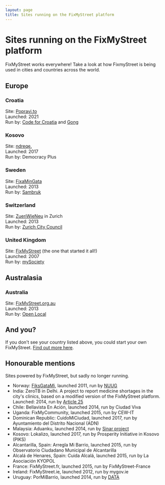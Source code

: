```yaml
---
layout: page
title: Sites running on the FixMyStreet platform
---
```


<H1>Sites running on the FixMyStreet platform</H1>

FixMyStreet works everywhere! Take a look at how FixmyStreet is being
used in cities and countries across the world.

<h2>Europe</h2>

<h3>Croatia</h3>
Site: <a href="https://popravi.to">Popravi.to</a>
<br>
Launched: 2021
<br>
Run by: <a href="https://codeforcroatia.org">Code for Croatia</a> and <a href="https://gong.hr">Gong</a>

<h3>Kosovo</h3>
Site: <a href="https://ndreqe.com">ndreqe.</a>
<br>
Launched: 2017
<br>
Run by: Democracy Plus

<h3>Sweden</h3>
Site: <a href="https://www.fixamingata.se/">FixaMinGata</a>
<br>
Launched: 2013
<br>
Run by: <a href="https://sambruk.se/">Sambruk</a>

<h3>Switzerland</h3>
Site: <a href="https://www.zueriwieneu.ch/">ZueriWieNeu</a> in Zurich
<br>
Launched: 2013
<br>
Run by: <a href="https://www.stadt-zuerich.ch/portal">Zurich City
Council</a>

<h3>United Kingdom</h3>
Site: <a href="https://www.fixmystreet.com/">FixMyStreet</a> (the one that started it all!)
<br>
Launched: 2007
<br>
Run by: <a href="https://www.mysociety.org/">mySociety</a>

<h2>Australasia</h2>
<h3>Australia</h3>
Site: <a href="https://www.fixmystreet.org.au/">FixMyStreet.org.au</a>
<br>
Launched: 2013
<br>
Run by: <a href="https://www.openlocal.org.au/">Open Local</a>

<h2>And you?</h2>

If you don't see your country listed above, you could start your own
FixMyStreet. <a href="/overview/">Find out more here</a>.

<h2>Honourable mentions</h2>

<p>Sites powered by FixMyStreet, but sadly no longer running.</p>

<ul>
<li>Norway: <a href="https://www.fiksgatami.no/">FiksGataMi</a>, launched 2011, run by <a href="https://www.nuug.no/">NUUG</a>
<li>India: ZeroTB in Delhi. A
project to report medicine shortages in the city's clinics, based on a
modified version of the FixMyStreet platform.
Launched: 2014, run by <a href="https://www.article-25.org/">Article 25</a>
<li>Chile: Bellavista En Ación, launched 2014, run by Ciudad Viva
<li>Uganda: FixMyCommunity, launched 2015, run by CEW-IT
<li>Dominican Republic: CuidoMiCiudad, launched 2017, run by Ayuntamiento del Distrito Nacional (ADN)
<li>Malaysia: Aduanku, launched 2014, run by <a href="https://sinarproject.org/">Sinar project</a>
<li>Kosovo: Lokalizo, launched 2017, run by Prosperity Initiative in Kosovo (PIKS)
<li>Alcantarilla, Spain: Arregla Mi Barrio, launched 2015, run by Observatorio Ciudadano Municipal de Alcantarilla
<li>Alcalá de Henares, Spain: Cuida Alcalá, launched 2015, run by La Asociación KYOPOL
<li>France: FixMyStreet.fr, launched 2015, run by FixMyStreet-France
<li>Ireland: FixMyStreet.ie, launched 2012, run by mygov.ie
<li>Uruguay: PorMiBarrio, launched 2014, run by <a href="https://www.datauy.org/">DATA</a>
</ul>
